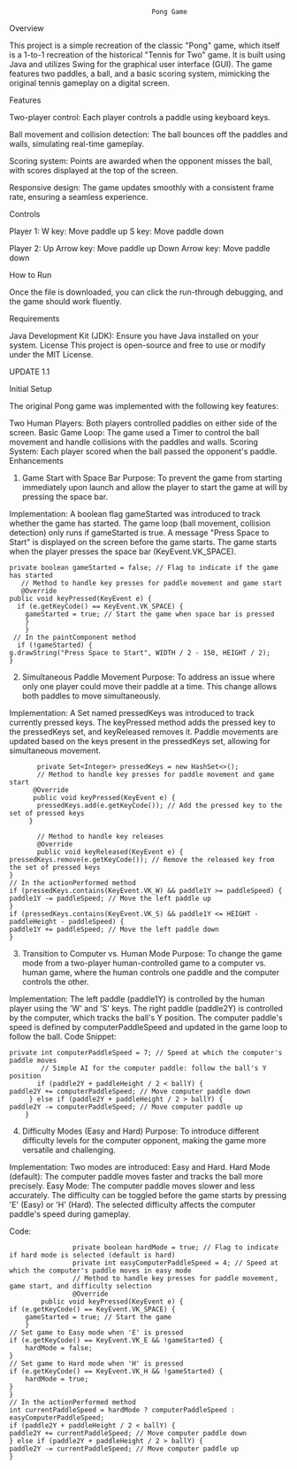                                         Pong Game
Overview

This project is a simple recreation of the classic "Pong" game, which itself is a 1-to-1 recreation of the historical "Tennis for Two" game. It is built using Java and utilizes Swing for the graphical user interface (GUI). The game features two paddles, a ball, and a basic scoring system, mimicking the original tennis gameplay on a digital screen.

Features

Two-player control: Each player controls a paddle using keyboard keys.

Ball movement and collision detection: The ball bounces off the paddles and walls, simulating real-time gameplay.

Scoring system: Points are awarded when the opponent misses the ball, with scores displayed at the top of the screen.

Responsive design: The game updates smoothly with a consistent frame rate, ensuring a seamless experience.

Controls

Player 1:
W key: Move paddle up
S key: Move paddle down

Player 2:
Up Arrow key: Move paddle up
Down Arrow key: Move paddle down

How to Run

Once the file is downloaded, you can click the run-through debugging, and the game should work fluently. 

Requirements

Java Development Kit (JDK): Ensure you have Java installed on your system.
License
This project is open-source and free to use or modify under the MIT License.

UPDATE 1.1

Initial Setup

The original Pong game was implemented with the following key features:

Two Human Players: Both players controlled paddles on either side of the screen.
Basic Game Loop: The game used a Timer to control the ball movement and handle collisions with the paddles and walls.
Scoring System: Each player scored when the ball passed the opponent's paddle.
Enhancements
1. Game Start with Space Bar
Purpose:
To prevent the game from starting immediately upon launch and allow the player to start the game at will by pressing the space bar.

Implementation:
A boolean flag gameStarted was introduced to track whether the game has started.
The game loop (ball movement, collision detection) only runs if gameStarted is true.
A message "Press Space to Start" is displayed on the screen before the game starts.
The game starts when the player presses the space bar (KeyEvent.VK_SPACE).



    private boolean gameStarted = false; // Flag to indicate if the game has started
       // Method to handle key presses for paddle movement and game start
       @Override
    public void keyPressed(KeyEvent e) {
      if (e.getKeyCode() == KeyEvent.VK_SPACE) {
        gameStarted = true; // Start the game when space bar is pressed
        }
        }
     // In the paintComponent method
      if (!gameStarted) {
    g.drawString("Press Space to Start", WIDTH / 2 - 150, HEIGHT / 2);
    }
2. Simultaneous Paddle Movement
Purpose:
To address an issue where only one player could move their paddle at a time. This change allows both paddles to move simultaneously.

Implementation:
A Set<Integer> named pressedKeys was introduced to track currently pressed keys.
The keyPressed method adds the pressed key to the pressedKeys set, and keyReleased removes it.
Paddle movements are updated based on the keys present in the pressedKeys set, allowing for simultaneous movement.

           private Set<Integer> pressedKeys = new HashSet<>();
           // Method to handle key presses for paddle movement and game start
          @Override
          public void keyPressed(KeyEvent e) {
           pressedKeys.add(e.getKeyCode()); // Add the pressed key to the set of pressed keys
         }

           // Method to handle key releases
           @Override
           public void keyReleased(KeyEvent e) {
    pressedKeys.remove(e.getKeyCode()); // Remove the released key from the set of pressed keys
    }
    // In the actionPerformed method
    if (pressedKeys.contains(KeyEvent.VK_W) && paddle1Y >= paddleSpeed) {
    paddle1Y -= paddleSpeed; // Move the left paddle up
    }
    if (pressedKeys.contains(KeyEvent.VK_S) && paddle1Y <= HEIGHT - paddleHeight - paddleSpeed) {
    paddle1Y += paddleSpeed; // Move the left paddle down
    }
3. Transition to Computer vs. Human Mode
Purpose:
To change the game mode from a two-player human-controlled game to a computer vs. human game, where the human controls one paddle and the computer controls the other.

Implementation:
The left paddle (paddle1Y) is controlled by the human player using the 'W' and 'S' keys.
The right paddle (paddle2Y) is controlled by the computer, which tracks the ball's Y position.
The computer paddle's speed is defined by computerPaddleSpeed and updated in the game loop to follow the ball.
Code Snippet:

    private int computerPaddleSpeed = 7; // Speed at which the computer's paddle moves
            // Simple AI for the computer paddle: follow the ball's Y position
           if (paddle2Y + paddleHeight / 2 < ballY) {
    paddle2Y += computerPaddleSpeed; // Move computer paddle down
         } else if (paddle2Y + paddleHeight / 2 > ballY) {
    paddle2Y -= computerPaddleSpeed; // Move computer paddle up
        }
4. Difficulty Modes (Easy and Hard)
Purpose:
To introduce different difficulty levels for the computer opponent, making the game more versatile and challenging.

Implementation:
Two modes are introduced: Easy and Hard.
Hard Mode (default): The computer paddle moves faster and tracks the ball more precisely.
Easy Mode: The computer paddle moves slower and less accurately.
The difficulty can be toggled before the game starts by pressing 'E' (Easy) or 'H' (Hard).
The selected difficulty affects the computer paddle's speed during gameplay.

Code:

                    private boolean hardMode = true; // Flag to indicate if hard mode is selected (default is hard)
                    private int easyComputerPaddleSpeed = 4; // Speed at which the computer's paddle moves in easy mode
                    // Method to handle key presses for paddle movement, game start, and difficulty selection
                    @Override
            public void keyPressed(KeyEvent e) {
    if (e.getKeyCode() == KeyEvent.VK_SPACE) {
        gameStarted = true; // Start the game
        }
    // Set game to Easy mode when 'E' is pressed
    if (e.getKeyCode() == KeyEvent.VK_E && !gameStarted) {
        hardMode = false;
    }
    // Set game to Hard mode when 'H' is pressed
    if (e.getKeyCode() == KeyEvent.VK_H && !gameStarted) {
        hardMode = true;
    }
    }
    // In the actionPerformed method
    int currentPaddleSpeed = hardMode ? computerPaddleSpeed : easyComputerPaddleSpeed;
    if (paddle2Y + paddleHeight / 2 < ballY) {
    paddle2Y += currentPaddleSpeed; // Move computer paddle down
    } else if (paddle2Y + paddleHeight / 2 > ballY) {
    paddle2Y -= currentPaddleSpeed; // Move computer paddle up
    }
